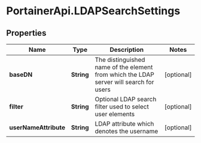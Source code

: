 # PortainerApi.LDAPSearchSettings

## Properties
Name | Type | Description | Notes
------------ | ------------- | ------------- | -------------
**baseDN** | **String** | The distinguished name of the element from which the LDAP server will search for users | [optional] 
**filter** | **String** | Optional LDAP search filter used to select user elements | [optional] 
**userNameAttribute** | **String** | LDAP attribute which denotes the username | [optional] 


